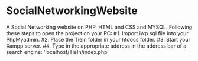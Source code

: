 # SocialNetworkingWebsite
A Social Networking website on PHP, HTML and CSS and MYSQL.
Following these steps to open the project on your PC:
  #1. Import iwp.sql file into your PhpMyadmin.
  #2. Place the TieIn folder in your htdocs folder.
  #3. Start your Xampp server.
  #4. Type in the appropriate address in the address bar of a search engine: 'localhost/TieIn/index.php'
